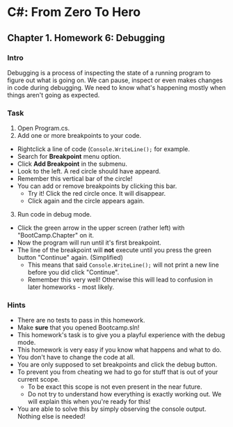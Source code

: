 # C#: From Zero To Hero
## Chapter 1. Homework 6: Debugging

### Intro
Debugging is a process of inspecting the state of a running program to figure out what is going on.
We can pause, inspect or even makes changes in code during debugging.
We need to know what's happening mostly when things aren't going as expected.

### Task
1) Open Program.cs.
2) Add one or more breakpoints to your code.
  * Rightclick a line of code (`Console.WriteLine();` for example.
  * Search for **Breakpoint** menu option.
  * Click **Add Breakpoint** in the submenu.
  * Look to the left. A red circle should have appeard.
  * Remember this vertical bar of the circle!
  * You can add or remove breakpoints by clicking this bar.
    * Try it! Click the red circle once. It will disappear.
    * Click again and the circle appears again.
3) Run code in debug mode.
  * Click the green arrow in the upper screen (rather left) with "BootCamp.Chapter" on it.
  * Now the program will run until it's first breakpoint.
  * The line of the breakpoint will **not** execute until you press the green button "Continue" again. (Simplified)
    * This means that said `Console.WriteLine();` will not print a new line before you did click "Continue".
    * Remember this very well! Otherwise this will lead to confusion in later homeworks - most likely.

### Hints
* There are no tests to pass in this homework.
* Make **sure** that you opened Bootcamp.sln!
* This homework's task is to give you a playful experience with the debug mode.
* This homework is very easy if you know what happens and what to do.
* You don't have to change the code at all.
* You are only supposed to set breakpoints and click the debug button.
* To prevent you from cheating we had to go for stuff that is out of your current scope.
  * To be exact this scope is not even present in the near future.
  * Do not try to understand how everything is exactly working out. We will explain this when you're ready for this!
* You are able to solve this by simply observing the console output. Nothing else is needed!
